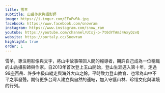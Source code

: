 ```yaml
---
title: 雪羊
subtitle: 山岳作家與攝影師
image: https://i.imgur.com/EFuPwRk.jpg
facebook: https://www.facebook.com/snowram
instagram: https://www.instagram.com/snow_ram
youtube: https://youtube.com/channel/UCxj-p-7t0dYTAmJ4AxyQzvQ
website: https://portaly.cc/Snowram
highlight: true
order: 1
---
```

雪羊，專注用影像與文字，將山中故事帶回人間的報導者，期許自己成為一位稱職的山岳攝影師與作家。自2013年首次登上玉山開始，登山生涯邁入第十年，走過99座百岳、許多中級山縱走與海外大山之餘，平時致力登山教育、也常為山中不平之事發聲。期待更多台灣人建立與自然的連結，加入守護山林、珍惜文化與環境的行列。